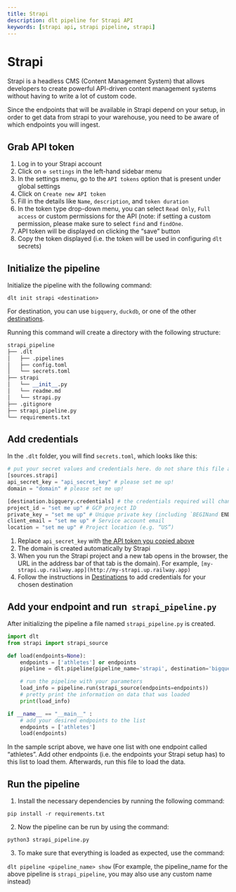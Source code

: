 ```yaml
---
title: Strapi
description: dlt pipeline for Strapi API
keywords: [strapi api, strapi pipeline, strapi]
---
```


# Strapi

Strapi is a headless CMS (Content Management System) that allows developers to create powerful API-driven content management systems without having to write a lot of custom code.

Since the endpoints that will be available in Strapi depend on your setup, in order to get data from strapi to your warehouse, you need to be aware of which endpoints you will ingest.

## Grab API token

1. Log in to your Strapi account
2. Click on `⚙️ settings` in the left-hand sidebar menu
3. In the settings menu, go to the `API tokens` option that is present under global settings
4. Click on `Create new API token`
5. Fill in the details like `Name`, `description`, and `token duration`
6. In the token type drop-down menu, you can select `Read Only`, `Full access` or custom permissions for the API (note: if setting a custom permission, please make sure to select `find` and `findOne`.
7. API token will be displayed on clicking the “save” button
8. Copy the token displayed (i.e. the token will be used in configuring `dlt` secrets)

## Initialize the pipeline

Initialize the pipeline with the following command:

`dlt init strapi <destination>`

For destination, you can use `bigquery`, `duckdb`, or one of the other [destinations](../general-usage/glossary.md#destination).

Running this command will create a directory with the following structure:

```python
strapi_pipeline
├── .dlt
│   ├── .pipelines
│   ├── config.toml
│   └── secrets.toml
├── strapi
│   └── __init__.py
│   └── readme.md
│   └── strapi.py
├── .gitignore
├── strapi_pipeline.py
└── requirements.txt
```

## **Add credentials**

In the `.dlt` folder, you will find `secrets.toml`, which looks like this:

```python
# put your secret values and credentials here. do not share this file and do not push it to github
[sources.strapi]
api_secret_key = "api_secret_key" # please set me up!
domain = "domain" # please set me up!

[destination.bigquery.credentials] # the credentials required will change based on the destination
project_id = "set me up" # GCP project ID
private_key = "set me up" # Unique private key (including `BEGINand END PRIVATE KEY`)
client_email = "set me up" # Service account email
location = "set me up" # Project location (e.g. “US”)
```

1. Replace `api_secret_key` with [the API token you copied above](strapi.md#grab-api-token)
2. The domain is created automatically by Strapi
3. When you run the Strapi project and a new tab opens in the browser, the URL in the address bar of that tab is the domain). For example, `[my-strapi.up.railway.app](http://my-strapi.up.railway.app)`
4. Follow the instructions in [Destinations](https://dlthub.com/docs/destinations) to add credentials for your chosen destination

## Add your endpoint and run  **`strapi_pipeline.py`**

After initializing the pipeline a file named `strapi_pipeline.py` is created.

```python
import dlt
from strapi import strapi_source

def load(endpoints=None):
    endpoints = ['athletes'] or endpoints
    pipeline = dlt.pipeline(pipeline_name='strapi', destination='bigquery', dataset_name='strapi_data')

    # run the pipeline with your parameters
    load_info = pipeline.run(strapi_source(endpoints=endpoints))
    # pretty print the information on data that was loaded
    print(load_info)

if __name__ == "__main__" :
    # add your desired endpoints to the list
    endpoints = ['athletes']
    load(endpoints)
```

In the sample script above, we have one list with one endpoint called “athletes”. Add other endpoints (i.e. the endpoints your Strapi setup has) to this list to load them. Afterwards, run this file to load the data.

## Run the pipeline

1. Install the necessary dependencies by running the following command:

`pip install -r requirements.txt`

2. Now the pipeline can be run by using the command:

`python3 strapi_pipeline.py`

3. To make sure that everything is loaded as expected, use the command:

`dlt pipeline <pipeline_name> show`
(For example, the pipeline_name for the above pipeline is `strapi_pipeline`, you may also use any custom name instead)
